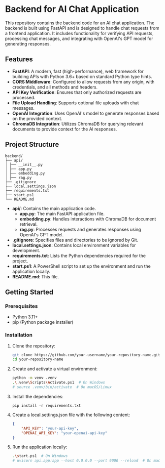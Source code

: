 # Backend for AI Chat Application

This repository contains the backend code for an AI chat application. The backend is built using FastAPI and is designed to handle chat requests from a frontend application. It includes functionality for verifying API requests, processing chat messages, and integrating with OpenAI's GPT model for generating responses.

## Features

- **FastAPI**: A modern, fast (high-performance), web framework for building APIs with Python 3.6+ based on standard Python type hints.
- **CORS Middleware**: Configured to allow requests from any origin, with credentials, and all methods and headers.
- **API Key Verification**: Ensures that only authorized requests are processed.
- **File Upload Handling**: Supports optional file uploads with chat messages.
- **OpenAI Integration**: Uses OpenAI's model to generate responses based on the provided context.
- **ChromaDB Integration**: Utilizes ChromaDB for querying relevant documents to provide context for the AI responses.

## Project Structure
    backend/ 
    ├── api/ 
    │ ├── __init__.py 
    │ ├── app.py 
    │ ├── embedding.py 
    │ ├── rag.py 
    ├── .gitignore 
    ├── local.settings.json 
    ├── requirements.txt 
    ├── start.ps1 
    └── README.md

- **api/**: Contains the main application code.
  - **app.py**: The main FastAPI application file.
  - **embedding.py**: Handles interactions with ChromaDB for document retrieval.
  - **rag.py**: Processes requests and generates responses using OpenAI's GPT model.
- **.gitignore**: Specifies files and directories to be ignored by Git.
- **local.settings.json**: Contains local environment variables for development.
- **requirements.txt**: Lists the Python dependencies required for the project.
- **start.ps1**: A PowerShell script to set up the environment and run the application locally.
- **README.md**: This file.

## Getting Started

### Prerequisites

- Python 3.11+
- pip (Python package installer)

### Installation

1. Clone the repository:

   ```sh
   git clone https://github.com/your-username/your-repository-name.git
   cd your-repository-name
   ```

2. Create and activate a virtual environment:
    ```sh
    python -m venv .venv
    .\.venv\Scripts\Activate.ps1  # On Windows
    # source .venv/bin/activate  # On macOS/Linux
    ```

3. Install the dependencies:
    ```
    pip install -r requirements.txt
    ```

4. Create a local.settings.json file with the following content:
    ```json
    { 
        "API_KEY": "your-api-key", 
        "OPENAI_API_KEY": "your-openai-api-key" 
    }
    ```

5. Run the application locally:
    ```sh
    .\start.ps1  # On Windows
    # uvicorn api.app:app --host 0.0.0.0 --port 9000 --reload  # On macOS/Linux
    ```